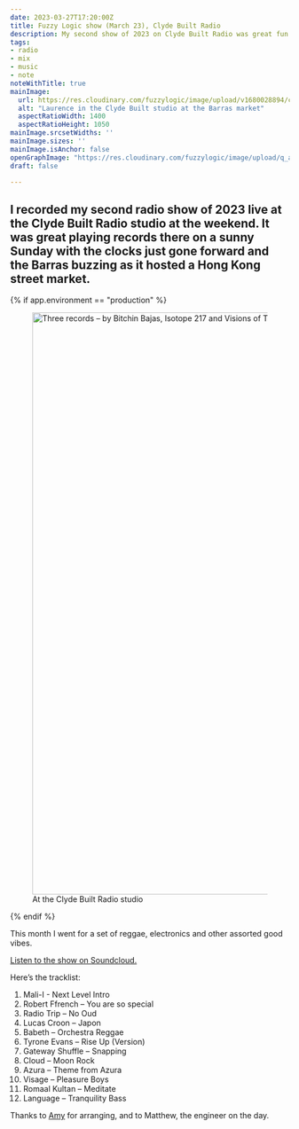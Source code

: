 ```yaml
---
date: 2023-03-27T17:20:00Z
title: Fuzzy Logic show (March 23), Clyde Built Radio
description: My second show of 2023 on Clyde Built Radio was great fun
tags:
- radio
- mix
- music
- note
noteWithTitle: true
mainImage:
  url: https://res.cloudinary.com/fuzzylogic/image/upload/v1680028894/clyde_1400_mar2023_mozjpg_iejw5x.jpg
  alt: "Laurence in the Clyde Built studio at the Barras market"
  aspectRatioWidth: 1400
  aspectRatioHeight: 1050
mainImage.srcsetWidths: ''
mainImage.sizes: ''
mainImage.isAnchor: false
openGraphImage: "https://res.cloudinary.com/fuzzylogic/image/upload/q_auto,f_auto,w_1400/v1680028894/clyde_1400_mar2023_mozjpg_iejw5x.jpg"
draft: false

---
```

I recorded my second radio show of 2023 live at the Clyde Built Radio studio at the weekend. It was great playing records there on a sunny Sunday with the clocks just gone forward and the Barras buzzing as it hosted a Hong Kong street market.
---

{% if app.environment == "production" %}

<figure>
  <picture>
    <source type="image/avif" srcset="https://res.cloudinary.com/fuzzylogic/image/upload/f_avif,q_55,w_1292/v1680028894/clyde_1400_mar2023_mozjpg_iejw5x.jpg" />
    <source type="image/webp" srcset="https://res.cloudinary.com/fuzzylogic/image/upload/f_webp,q_55,w_1292/v1680028894/clyde_1400_mar2023_mozjpg_iejw5x.jpg" />
      <img class="u-full-parent-width" src="https://res.cloudinary.com/fuzzylogic/image/upload/f_jpg,q_auto,w_1292/v1680028894/clyde_1400_mar2023_mozjpg_iejw5x.jpg" width="1400" height="1050" alt="Three records – by Bitchin Bajas, Isotope 217 and Visions of Tomorrow – that featured on Laurence Hughes’s February 2023 Clyde Built Radio show" loading="lazy" decoding="async" />
  </picture>
  <figcaption>At the Clyde Built Radio studio</figcaption>
</figure>

{% endif %}

This month I went for a set of reggae, electronics and other assorted good vibes.

[Listen to the show on Soundcloud.](https://soundcloud.com/clydebuiltradio/fuzzy-logic-w-laurence-1)

Here’s the tracklist:

1. Mali-I	- Next Level Intro
1. Robert Ffrench	– You are so special
1. Radio Trip	– No Oud
1. Lucas Croon – Japon
1. Babeth	– Orchestra Reggae
1. Tyrone Evans – Rise Up (Version)
1. Gateway Shuffle – Snapping
1. Cloud – Moon Rock
1. Azura – Theme from Azura
1. Visage – Pleasure Boys
1. Romaal Kultan – Meditate
1. Language – Tranquility Bass

Thanks to [Amy](https://www.instagram.com/a.rodger.s/) for arranging, and to Matthew, the engineer on the day.
